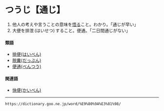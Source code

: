 # つうじ【通じ】

1.  他人の考えや言うことの意味を[悟る](%E3%81%95%E3%81%A8%E3%82%8B%EF%BC%88%E6%82%9F%E3%82%8B%EF%BC%8F%E8%A6%9A%E3%82%8B%EF%BC%89.md)こと。わかり。「通じが早い」
2.  大便を排泄 (はいせつ) すること。便通。「二日間通じがない」
    

#### 類語

-   [排便(はいべん)](https://dictionary.goo.ne.jp/word/%E6%8E%92%E4%BE%BF/#jn-174321)
-   [脱糞(だっぷん)](https://dictionary.goo.ne.jp/word/%E8%84%B1%E7%B3%9E/#jn-137460)
-   [便通(べんつう)](https://dictionary.goo.ne.jp/word/%E4%BE%BF%E9%80%9A/#jn-200537)

#### 関連語

-   [快便(かいべん)](https://dictionary.goo.ne.jp/word/%E5%BF%AB%E4%BE%BF/#jn-36946)

---
`https://dictionary.goo.ne.jp/word/%E9%80%9A%E3%81%98/`